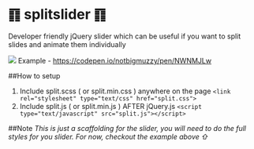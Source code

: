 # ䷖ splitslider ䷖
Developer friendly jQuery slider which can be useful if you want to split slides and animate them individually

![](splitslider.gif)
Example - https://codepen.io/notbigmuzzy/pen/NWNMJLw

##How to setup
1. Include split.scss ( or split.min.css ) anywhere on the page
`<link rel="stylesheet" type="text/css" href="split.css">`
2. Include split.js ( or split.min.js ) AFTER jQuery.js
`<script type="text/javascript" src="split.js"></script>`

##Note
*This is just a scaffolding for the slider, you will need to do the full styles for you slider. For now, checkout the example above ⇧*